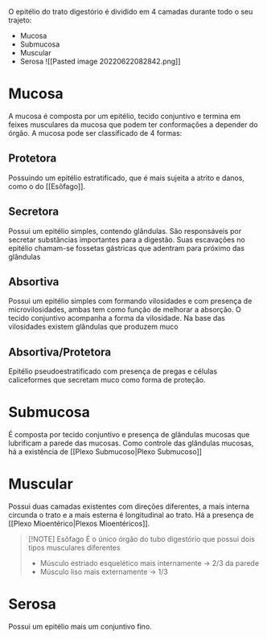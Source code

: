 O epitélio do trato digestório é dividido em 4 camadas durante todo o seu trajeto:
- Mucosa
- Submucosa
- Muscular
- Serosa
![[Pasted image 20220622082842.png]]
# Mucosa
A mucosa é composta por um epitélio, tecido conjuntivo e termina em feixes musculares da mucosa que podem ter conformações a depender do órgão.
A mucosa pode ser classificado de 4 formas:

## Protetora
Possuindo um epitélio estratificado, que é mais sujeita a atrito e danos, como o do [[Esôfago]].

## Secretora
Possui um epitélio simples, contendo glândulas. São responsáveis por secretar substâncias importantes para a digestão.
Suas escavações no epitélio chamam-se fossetas gástricas que adentram para próximo das glândulas

## Absortiva
Possui um epitélio simples com formando vilosidades e com presença de microvilosidades, ambas tem como função de melhorar a absorção. O tecido conjuntivo acompanha a forma da vilosidade.
Na base das vilosidades existem  glândulas que produzem muco

## Absortiva/Protetora
Epitélio pseudoestratificado com presença de pregas e células caliceformes que secretam muco como forma de proteção.

# Submucosa
É composta por tecido conjuntivo e presença de glândulas mucosas que lubrificam a parede das mucosas. Como controle das glândulas mucosas, há a existência de [[Plexo Submucoso|Plexo Submucoso]]

# Muscular
Possui duas camadas existentes com direções diferentes, a mais interna circunda o trato e a mais esterna é longitudinal ao trato. Há a presença de [[Plexo Mioentérico|Plexos Mioentéricos]].
>[!NOTE] Esôfago
>É o único órgão do tubo digestório que possui dois tipos musculares diferentes
>- Músculo estriado esquelético mais internamente -> 2/3 da parede
>- Músculo liso mais externamente -> 1/3

# Serosa
Possui um epitélio mais um conjuntivo fino.